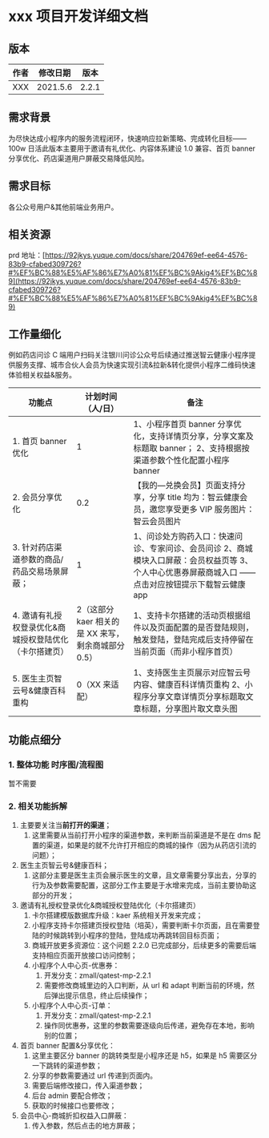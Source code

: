 # xxx 项目开发详细文档

## 版本

| **作者** | **修改日期** | **版本** |
| -------- | ------------ | -------- |
| XXX      | 2021.5.6     | 2.2.1    |

## 需求背景

为尽快达成小程序内的服务流程闭环，快速响应拉新策略、完成转化目标——100w 日活此版本主要用于邀请有礼优化、内容体系建设 1.0 兼容、首页 banner 分享优化、药店渠道用户屏蔽交易降低风险。

## 需求目标

各公众号用户&其他前端业务用户。

## 相关资源

prd 地址：[https://92jkys.yuque.com/docs/share/204769ef-ee64-4576-83b9-cfabed309726?#%EF%BC%88%E5%AF%86%E7%A0%81%EF%BC%9Akig4%EF%BC%89](https://92jkys.yuque.com/docs/share/204769ef-ee64-4576-83b9-cfabed309726?#%EF%BC%88%E5%AF%86%E7%A0%81%EF%BC%9Akig4%EF%BC%89)

## 工作量细化

例如药店问诊 C 端用户扫码关注银川问诊公众号后续通过推送智云健康小程序提供服务支撑、城市合伙人会员为快速实现引流&拉新&转化提供小程序二维码快速体验相关权益&服务。

| **功能点** | **计划时间（人/日）** | **备注** |
| --- | --- | --- |
| 1. 首页 banner 优化 | 1 | 1、小程序首页 banner 分享优化，支持详情页分享，分享文案及标题取 banner； 2、支持根据按渠道参数个性化配置小程序 banner |
| 2. 会员分享优化 | 0.2 | 【我的—兑换会员】页面支持分享，分享 title 均为：智云健康会员，邀您享受更多 VIP 服务图片：智云会员图片 |
| 3. 针对药店渠道参数的商品/药品交易场景屏蔽； | 1 | 1、问诊处方购药入口：快速问诊、专家问诊、会员问诊 2、商城模块入口屏蔽：会员权益页等 3、个人中心优惠券屏蔽商城入口 ——点击对应按钮提示下载智云健康 app |
| 4. 邀请有礼授权登录优化&商城授权登陆优化（卡尔搭建页） | 2（这部分 kaer 相关的是 XX 来写，剩余商城部分 0.5） | 1、支持卡尔搭建的活动页根据组件以及页面配置的是否登陆规则，触发登陆，登陆完成后支持停留在当前页面（而非小程序首页） |
| 5. 医生主页智云号&健康百科重构 | 0（XX 来适配） | 1、支持医生主页展示对应智云号内容、健康百科详情页重构 2、小程序分享文章详情页分享标题取文章标题，分享图片取文章头图 |

## 功能点细分

### 1. 整体功能 时序图/流程图

暂不需要

### 2. 相关功能拆解

1. 主要要关注当**前打开的渠道**；
   1. 这里需要从当前打开小程序的渠道参数，来判断当前渠道是不是在 dms 配置的渠道，如果是的就不允许打开相应的商城的操作（因为从药店引流的问题）；
2. 医生主页智云号&健康百科；
   1. 这部分主要是医生主页会展示医生的文章，且文章需要分享出去，分享的行为及参数需要配置，这部分工作主要是于水增来完成，当前主要协助这部分的开发；
3. 邀请有礼授权登录优化&商城授权登陆优化（卡尔搭建页）
   1. 卡尔搭建模版数据库升级：kaer 系统相关开发来完成；
   1. 小程序支持卡尔搭建页授权登陆（培英），需要判断卡尔页面，且在需要登陆的时候跳转到小程序的登陆，登陆成功再跳转回目标页面；
   1. 商城开放更多资源位：这个问题 2.2.0 已完成部分，后续更多的需要后端支持相应页面开放接口访问控制；
   1. 小程序个人中心页-优惠券：
      1. 开发分支：zmall/qatest-mp-2.2.1
      1. 需要修改商城里边的入口判断，从 url 和 adapt 判断当前的环境，然后弹出提示信息，终止后续操作；
   1. 小程序个人中心页-订单：
      1. 开发分支：zmall/qatest-mp-2.2.1
      1. 操作同优惠券，这里的参数需要逐级向后传递，避免存在本地，影响别的位置；
4. 首页 banner 配置&分享优化：
   1. 这里主要区分 banner 的跳转类型是小程序还是 h5，如果是 h5 需要区分一下跳转的渠道参数；
   1. 分享的参数需要通过 url 传递到页面内。
   1. 需要后端修改接口，传入渠道参数；
   1. 后台 admin 要配合修改；
   1. 获取的时候接口也要修改；
5. 会员中心-商城折扣权益入口屏蔽：
   1. 传入参数，然后点击的地方屏蔽；
